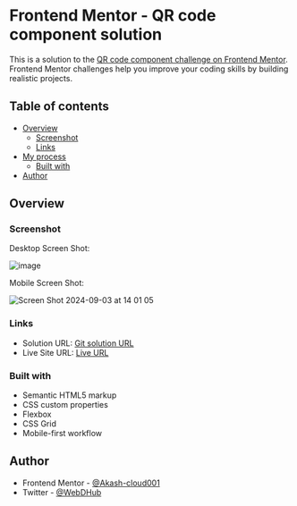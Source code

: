 # Frontend Mentor - QR code component solution

This is a solution to the [QR code component challenge on Frontend Mentor](https://www.frontendmentor.io/challenges/qr-code-component-iux_sIO_H). Frontend Mentor challenges help you improve your coding skills by building realistic projects. 

## Table of contents

- [Overview](#overview)
  - [Screenshot](#screenshot)
  - [Links](#links)
- [My process](#my-process)
  - [Built with](#built-with)
- [Author](#author)



## Overview

### Screenshot

Desktop Screen Shot:

![image](https://github.com/user-attachments/assets/a1747b92-c6e9-4422-9f16-8d99a3c7d6c9)

Mobile Screen Shot:

![Screen Shot 2024-09-03 at 14 01 05](https://github.com/user-attachments/assets/a594c80f-6ca7-409f-86ac-4ee01ae61966)

### Links

- Solution URL: [Git solution URL ](https://github.com/Akash-cloud001/qr-code-component?tab=readme-ov-file)
- Live Site URL: [Live URL](https://akash-cloud001.github.io/qr-code-component/)

### Built with

- Semantic HTML5 markup
- CSS custom properties
- Flexbox
- CSS Grid
- Mobile-first workflow


## Author

- Frontend Mentor - [@Akash-cloud001](https://www.frontendmentor.io/profile/yourusername)
- Twitter - [@WebDHub](https://x.com/WebDHub)


